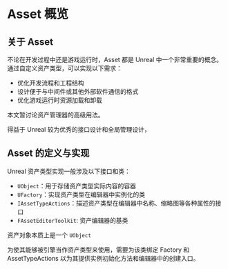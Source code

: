 # Asset 概览

## 关于 Asset

不论在开发过程中还是游戏运行时，Asset 都是 Unreal 中一个非常重要的概念。通过自定义资产类型，可以实现以下需求：

- 优化开发流程和工程结构
- 设计便于与中间件或其他外部软件通信的格式
- 优化游戏运行时资源加载和卸载

本文暂讨论资产管理器的高级用法。

得益于 Unreal 较为优秀的接口设计和全局管理设计，

## Asset 的定义与实现

Unreal 资产类型实现一般涉及以下接口和类：

- `UObject`：用于存储资产类型实际内容的容器
- `UFactory`：实现资产类型在编辑器中实例化的类
- `IAssetTypeActions`：描述资产类型在编辑器中名称、缩略图等各种属性的接口
- `FAssetEditorToolkit`: 资产编辑器的基类

资产对象本质上是一个 `UObject`

为使其能够被引擎当作资产类型来使用，需要为该类绑定 Factory 和 AssetTypeActions 以为其提供实例初始化方法和编辑器中的创建入口。
